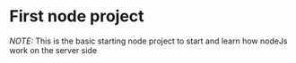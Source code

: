 #  First node project
 _NOTE:_ This is the basic starting node project to start and learn how  nodeJs work on the server side
